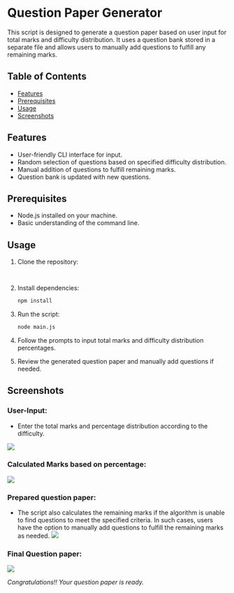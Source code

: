# Question Paper Generator

This script is designed to generate a question paper based on user input for total marks and difficulty distribution. It uses a question bank stored in a separate file and allows users to manually add questions to fulfill any remaining marks.

## Table of Contents
- [Features](#features)
- [Prerequisites](#prerequisites)
- [Usage](#usage)
- [Screenshots](#screenshots)


## Features

- User-friendly CLI interface for input.
- Random selection of questions based on specified difficulty distribution.
- Manual addition of questions to fulfill remaining marks.
- Question bank is updated with new questions.

## Prerequisites

- Node.js installed on your machine.
- Basic understanding of the command line.

## Usage

1. Clone the repository:

   ```bash
 
2. Install dependencies:

   ```bash
   npm install
3. Run the script:

   ```bash
   node main.js
4. Follow the prompts to input total marks and difficulty distribution percentages.
5. Review the generated question paper and manually add questions if needed.

## Screenshots

### User-Input:
- Enter the total marks and percentage distribution according to the difficulty.
 
![](output/UserInput.png)



### Calculated Marks based on percentage:


![](output/MarksDistribution.png)

### Prepared question paper:
- The script also calculates the remaining marks if the algorithm is unable to find questions to meet the specified criteria. In such cases, users have the option to manually add questions to fulfill the remaining marks as needed.
![](output/PreparedQuesPaper.png)



### Final Question paper:

![](output/FinalQuestionPaper.png)

*Congratulations!! Your question paper is ready.*


   
